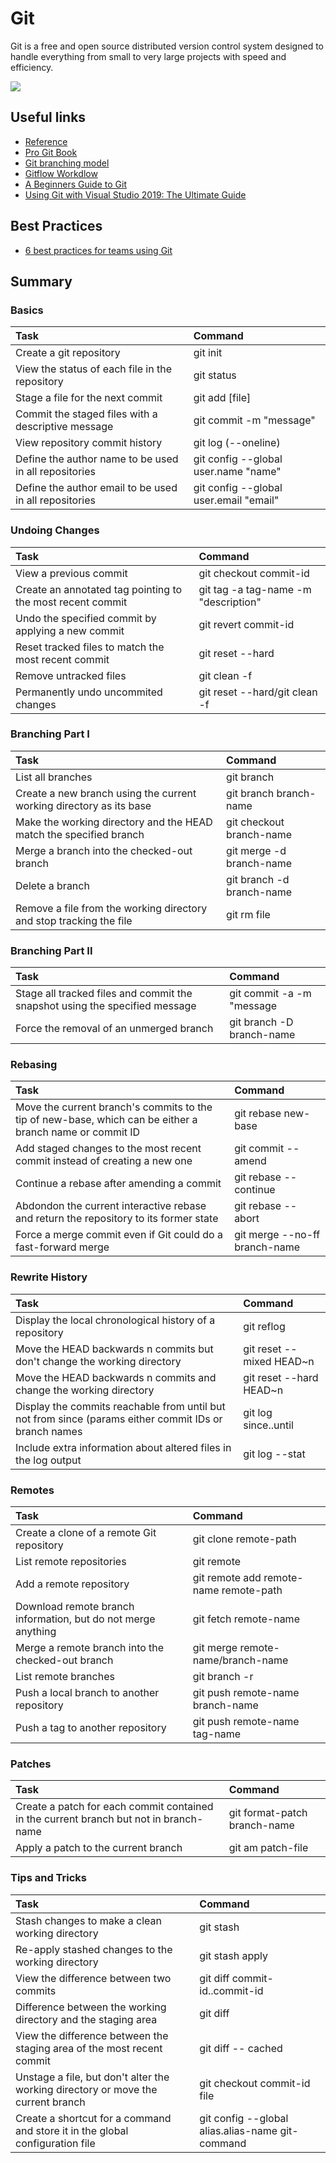 # Git

Git is a free and open source distributed version control system designed to handle everything from small to very large projects with speed and efficiency.

![](https://i.redd.it/nm1w0gnf2zh11.png)

## Useful links

- [Reference](https://git-scm.com/docs)
- [Pro Git Book](https://git-scm.com/book/en/v2)
- [Git branching model](https://git-scm.com/about)
- [Gitflow Workdlow](https://www.atlassian.com/git/tutorials/comparing-workflows/gitflow-workflow)
- [A Beginners Guide to Git](https://www.fir3net.com/UNIX/Linux/a-beginners-guide-to-git.html)
- [Using Git with Visual Studio 2019: The Ultimate Guide](https://yourbrainoncomputers.com/using-git-with-visual-studio-2019-the-ultimate-guide/)

## Best Practices

- [6 best practices for teams using Git](https://opensource.com/article/20/7/git-best-practices)

## Summary

### Basics

| Task      | Command |
| :---        | :---        |
| Create a git repository      | git init       |
|  View the status of each file in the repository  |   git status      |
| Stage a file for the next commit | git add [file] |
| Commit the staged files with a descriptive message | git commit -m "message" |
| View repository commit history | git log (--oneline) |
| Define the author name to be used in all repositories | git config --global user.name "name" |
| Define the author email to be used in all repositories | git config --global user.email "email" |

### Undoing Changes

| Task      | Command |
| :---        | :---        |
| View a previous commit | git checkout commit-id |
| Create an annotated tag pointing to the most recent commit | git tag -a tag-name -m "description" |
| Undo the specified commit by applying a new commit | git revert commit-id |
| Reset tracked files to match the most recent commit | git reset --hard |
| Remove untracked files | git clean -f |
| Permanently undo uncommited changes | git reset --hard/git clean -f |

### Branching Part I

| Task      | Command |
| :---        | :---        |
| List all branches | git branch |
| Create a new branch using the current working directory as its base | git branch branch-name |
| Make the working directory and the HEAD match the specified branch | git checkout branch-name |
| Merge a branch into the checked-out branch | git merge -d branch-name |
| Delete a branch | git branch -d branch-name |
| Remove a file from the working directory and stop tracking the file | git rm file |

### Branching Part II

| Task      | Command |
| :---        | :---        |
| Stage all tracked files and commit the snapshot using the specified message | git commit -a -m "message |
| Force the removal of an unmerged branch | git branch -D branch-name |

### Rebasing

| Task      | Command |
| :---        | :---        |
| Move the current branch's commits to the tip of new-base, which can be either a branch name or commit ID | git rebase new-base |
| Add staged changes to the most recent commit instead of creating a new one | git commit --amend |
| Continue a rebase after amending a commit | git rebase --continue |
| Abdondon the current interactive rebase and return the repository to its former state | git rebase --abort |
| Force a merge commit even if Git could do a fast-forward merge | git merge --no-ff branch-name |

### Rewrite History

| Task      | Command |
| :---        | :---        |
| Display the local chronological history of a repository | git reflog |
| Move the HEAD backwards n commits but don't change the working directory | git reset --mixed HEAD~n |
| Move the HEAD backwards n commits and change the working directory | git reset --hard HEAD~n |
| Display the commits reachable from until but not from since (params either commit IDs or branch names | git log since..until |
| Include extra information about altered files in the log output | git log --stat |

### Remotes

| Task      | Command |
| :---        | :---        |
| Create a clone of a remote Git repository | git clone remote-path |
| List remote repositories | git remote |
| Add a remote repository | git remote add remote-name remote-path |
| Download remote branch information, but do not merge anything | git fetch remote-name |
| Merge a remote branch into the checked-out branch | git merge remote-name/branch-name |
| List remote branches | git branch -r |
| Push a local branch to another repository | git push remote-name branch-name |
| Push a tag to another repository | git push remote-name tag-name |

### Patches

| Task      | Command |
| :---        | :---        |
| Create a patch for each commit contained in the current branch but not in branch-name | git format-patch branch-name |
| Apply a patch to the current branch | git am patch-file |

### Tips and Tricks

| Task      | Command |
| :---        | :---        |
| Stash changes to make a clean working directory | git stash |
| Re-apply stashed changes to the working directory | git stash apply |
| View the difference between two commits | git diff commit-id..commit-id |
| Difference between the working directory and the staging area | git diff |
| View the difference between the staging area of the most recent commit | git diff -- cached |
| Unstage a file, but don't alter the working directory or move the current branch | git checkout commit-id file |
| Create a shortcut for a command and store it in the global configuration file | git config --global alias.alias-name git-command |
